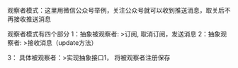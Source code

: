 观察者模式：这里用微信公众号举例，关注公众号就可以收到推送消息，取关后不再接收推送消息


观察者模式有四个部分
1：抽象被观察者: >订阅, 取消订阅，发送消息
2：抽象观察者: >接收消息（update方法）

3： 具体被观察者：>实现抽象接口1， 将被观察者注册保存